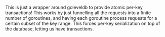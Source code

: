 This is just a wrapper around goleveldb to provide atomic per-key transactions! This
works by just funnelling all the requests into a finite number of goroutines,
and having each goroutine process requests for a certain subset of the key
range. This forces per-key serialization on top of the database, letting us have
transactions.
